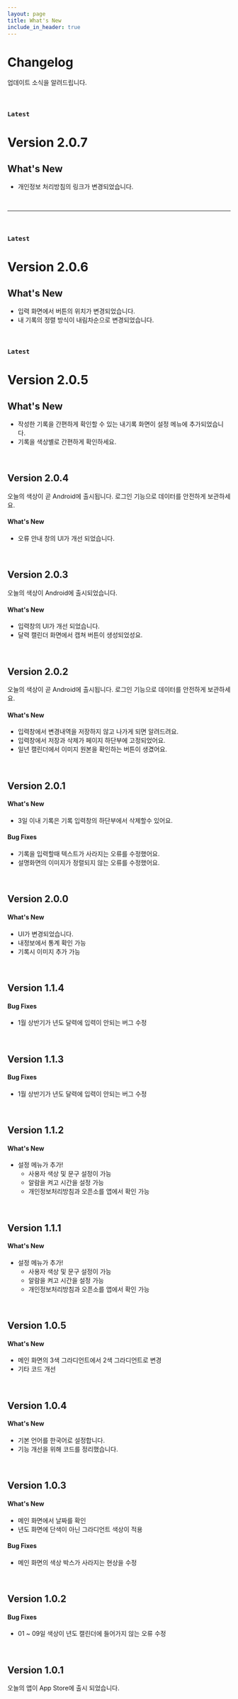 ```yaml
---
layout: page
title: What's New
include_in_header: true
---
```


# Changelog
업데이트 소식을 알려드립니다.

<br>

### `Latest`
# **Version 2.0.7**

## **What's New**
- 개인정보 처리방침의 링크가 변경되었습니다.

<br>

________

<br>

### `Latest`
# **Version 2.0.6**

## **What's New**
- 입력 화면에서 버튼의 위치가 변경되었습니다.
- 내 기록의 정렬 방식이 내림차순으로 변경되었습니다.

<br>

### `Latest`
# **Version 2.0.5**

## **What's New**
- 작성한 기록을 간편하게 확인할 수 있는 내기록 화면이 설정 메뉴에 추가되었습니다.
- 기록을 색상별로 간편하게 확인하세요.

<br>

## **Version 2.0.4**
오늘의 색상이 곧 Android에 출시됩니다.
로그인 기능으로 데이터를 안전하게 보관하세요.

#### What's New
- 오류 안내 창의 UI가 개선 되었습니다.

<br>

## **Version 2.0.3**
오늘의 색상이 Android에 출시되었습니다.

#### What's New
- 입력창의 UI가 개선 되었습니다.
- 달력 캘린더 화면에서 캡쳐 버튼이 생성되었성요. 

<br>

## **Version 2.0.2**
오늘의 색상이 곧 Android에 출시됩니다.
로그인 기능으로 데이터를 안전하게 보관하세요.

#### What's New
- 입력창에서 변경내역을 저장하지 않고 나가게 되면 알려드려요.
- 입력창에서 저장과 삭제가 페이지 하단부에 고정되었어요.
- 일년 캘린더에서 이미지 원본을 확인하는 버튼이 생겼어요.

<br>

## **Version 2.0.1**

#### What's New
- 3일 이내 기록은 기록 입력창의 하단부에서 삭제할수 있어요.

#### Bug Fixes
- 기록을 입력할때 텍스트가 사라지는 오류를 수정했어요.
- 설명화면의 이미지가 정렬되지 않는 오류를 수정했어요.

<br>

## Version 2.0.0

#### What's New
- UI가 변경되었습니다.
- 내정보에서 통계 확인 가능
- 기록시 이미지 추가 가능

<br>

## Version 1.1.4

#### Bug Fixes
- 1월 상반기가 년도 달력에 입력이 안되는 버그 수정

<br>

## Version 1.1.3

#### Bug Fixes
- 1월 상반기가 년도 달력에 입력이 안되는 버그 수정

<br>

## Version 1.1.2

#### What's New
- 설정 메뉴가 추가!
    - 사용자 색상 및 문구 설정이 가능
    - 알람을 켜고 시간을 설정 가능
    - 개인정보처리방침과 오픈소를 앱에서 확인 가능

<br>

## Version 1.1.1

#### What's New
- 설정 메뉴가 추가!    
  - 사용자 색상 및 문구 설정이 가능
  - 알람을 켜고 시간을 설정 가능
  - 개인정보처리방침과 오픈소를 앱에서 확인 가능

<br>

## Version 1.0.5

#### What's New
- 메인 화면의 3색 그라디언트에서 2색 그라디언트로 변경
- 기타 코드 개선

<br>

## Version 1.0.4

#### What's New
- 기본 언어를 한국어로 설정합니다.
- 기능 개선을 위해 코드를 정리했습니다.

<br>

## Version 1.0.3

#### What's New
- 메인 화면에서 날짜를 확인
- 년도 화면에 단색이 아닌 그라디언트 색상이 적용

#### Bug Fixes
- 메인 화면의 색상 박스가 사라지는 현상을 수정

<br>

## Version 1.0.2

#### Bug Fixes
- 01 ~ 09일 색상이 년도 캘린더에 들어가지 않는 오류 수정

<br>

## Version 1.0.1
오늘의 앱이 App Store에 출시 되었습니다.